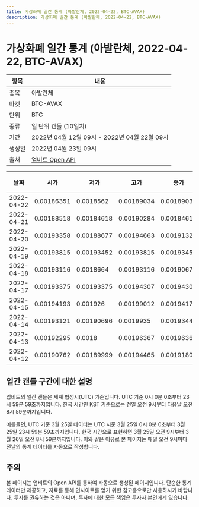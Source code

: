 ```yaml
---
title: 가상화폐 일간 통계 (아발란체, 2022-04-22, BTC-AVAX)
description: 가상화폐 일간 통계 (아발란체, 2022-04-22, BTC-AVAX)
---
```



가상화폐 일간 통계 (아발란체, 2022-04-22, BTC-AVAX)
===

|항목|내용|
|--|--|
|종목|아발란체|
|마켓|BTC-AVAX|
|단위|BTC|
|종류|일 단위 캔들 (10일치)|
|기간|2022년 04월 12일 09시 - 2022년 04월 22일 09시|
|생성일|2022년 04월 23일 09시|
|출처|[업비트 Open API](https://docs.upbit.com)|


|날짜|시가|저가|고가|종가|비고|
|--|--|--|--|--|--|
|2022-04-22|0.00186351|0.0018562|0.00189034|0.00189034|    |
|2022-04-21|0.00188518|0.00184618|0.00190284|0.00184618|    |
|2022-04-20|0.00193358|0.00188677|0.00194663|0.00191324|    |
|2022-04-19|0.00193815|0.00193452|0.00193815|0.00193452|    |
|2022-04-18|0.00193116|0.0018664|0.00193116|0.00190671|    |
|2022-04-17|0.00193375|0.00193375|0.00194307|0.00194307|    |
|2022-04-15|0.00194193|0.001926|0.00199012|0.00194172|    |
|2022-04-14|0.00193121|0.00190696|0.0019935|0.00193446|    |
|2022-04-13|0.00192295|0.0018|0.00196367|0.00196367|    |
|2022-04-12|0.00190762|0.00189999|0.00194465|0.00191807|    |


일간 캔들 구간에 대한 설명
---


업비트의 일간 캔들은 세계 협정시(UTC) 기준입니다. 
UTC 기준 0시 0분 0초부터 23시 59분 59초까지입니다. 
한국 시간인 KST 기준으로는 전일 오전 9시부터 다음날 오전 8시 59분까지입니다. 


예를들면, UTC 기준 3월 25일 데이터는 UTC 시준 3월 25일 0시 0분 0초부터 3월 25일 23시 59분 59초까지입니다. 
한국 시간으로 표현하면 3월 25일 오전 9시부터 3월 26일 오전 8시 59분까지입니다. 
이와 같은 이유로 본 페이지는 매일 오전 9시마다 전날의 통계 데이터를 자동으로 작성합니다. 


주의
---


본 페이지는 업비트의 Open API를 통하여 자동으로 생성된 페이지입니다. 
단순한 통계 데이터만 제공하고, 자료를 통해 인사이트를 얻기 위한 참고용으로만 사용하시기 바랍니다. 
투자를 권유하는 것은 아니며, 투자에 대한 모든 책임은 투자자 본인에게 있습니다. 

